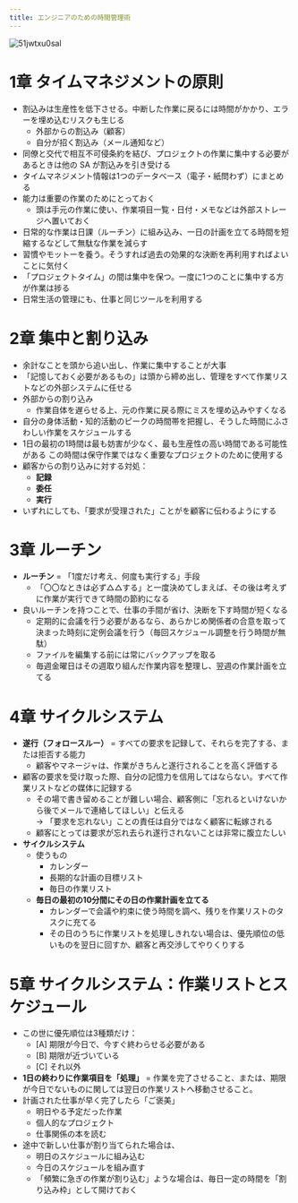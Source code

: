 ```yaml
---
title: エンジニアのための時間管理術
---
```


![51jwtxu0sal](https://user-images.githubusercontent.com/13412823/47614712-4d101400-dae7-11e8-9149-720cec5519bf.jpg)


# 1章 タイムマネジメントの原則

- 割込みは生産性を低下させる。中断した作業に戻るには時間がかかり、エラーを埋め込むリスクも生じる
    - 外部からの割込み（顧客）
    - 自分が招く割込み（メール通知など）
- 同僚と交代で相互不可侵条約を結び、プロジェクトの作業に集中する必要があるときは他の SA が割込みを引き受ける
- タイムマネジメント情報は1つのデータベース（電子・紙問わず）にまとめる
- 能力は重要の作業のためにとっておく
    - 頭は手元の作業に使い、作業項目一覧・日付・メモなどは外部ストレージへ置いておく
- 日常的な作業は日課（ルーチン）に組み込み、一日の計画を立てる時間を短縮するなどして無駄な作業を減らす
- 習慣やモットーを養う。そうすれば過去の効果的な決断を再利用すればよいことに気付く
- 「プロジェクトタイム」の間は集中を保つ。一度に1つのことに集中する方が作業は捗る
- 日常生活の管理にも、仕事と同じツールを利用する


# 2章 集中と割り込み

- 余計なことを頭から追い出し、作業に集中することが大事
- 「記憶しておく必要があるもの」は頭から締め出し、管理をすべて作業リストなどの外部システムに任せる
- 外部からの割り込み
    - 作業自体を遅らせる上、元の作業に戻る際にミスを埋め込みやすくなる
- 自分の身体活動・知的活動のピークの時間帯を把握し、そうした時間にふさわしい作業をスケジュールする
- 1日の最初の1時間は最も妨害が少なく、最も生産性の高い時間である可能性がある
    この時間は保守作業ではなく重要なプロジェクトのために使用する
- 顧客からの割り込みに対する対処：
    - **記録**
    - **委任**
    - **実行**
- いずれにしても、「要求が受理された」ことがを顧客に伝わるようにする


# 3章 ルーチン

- **ルーチン** = 「1度だけ考え、何度も実行する」手段
    - 「〇〇なときは必ず△△する」と一度決めてしまえば、その後は考えずに作業が実行できて時間の節約になる
- 良いルーチンを持つことで、仕事の手間が省け、決断を下す時間が短くなる
    - 定期的に会議を行う必要があるなら、あらかじめ関係者の合意を取って決まった時刻に定例会議を行う（毎回スケジュール調整を行う時間が無駄）
    - ファイルを編集する前には常にバックアップを取る
    - 毎週金曜日はその週取り組んだ作業内容を整理し、翌週の作業計画を立てる


# 4章 サイクルシステム

- **遂行（フォロースルー）** = すべての要求を記録して、それらを完了する、または拒否する能力
    - 顧客やマネージャは、作業がきちんと遂行されることを高く評価する
- 顧客の要求を受け取った際、自分の記憶力を信用してはならない。すべて作業リストなどの媒体に記録する
    - その場で書き留めることが難しい場合、顧客側に「忘れるといけないから後でメールで連絡してほしい」と伝える  
      → 「要求を忘れない」ことの責任は自分ではなく顧客に転嫁される
    - 顧客にとっては要求が忘れ去られ遂行されないことは非常に腹立たしい
- **サイクルシステム**
    - 使うもの
        - カレンダー
        - 長期的な計画の目標リスト
        - 毎日の作業リスト
    - **毎日の最初の10分間にその日の作業計画を立てる**
        - カレンダーで会議や約束に使う時間を調べ、残りを作業リストのタスクに充てる
        - その日のうちに作業リストを処理しきれない場合は、優先順位の低いものを翌日に回すか、顧客と再交渉してやりくりする


# 5章 サイクルシステム：作業リストとスケジュール

- この世に優先順位は3種類だけ：
    - [A] 期限が今日で、今すぐ終わらせる必要がある
    - [B] 期限が近づいている
    - [C] それ以外
- **1日の終わりに作業項目を「処理」** = 作業を完了させること、または、期限が今日でないものに関しては翌日の作業リストへ移動させること。
- 計画された仕事が早く完了したら「ご褒美」
    - 明日やる予定だった作業
    - 個人的なプロジェクト
    - 仕事関係の本を読む
- 途中で新しい仕事が割り当てられた場合は、
    - 明日のスケジュールに組み込む
    - 今日のスケジュールを組み直す
    - 「頻繁に急ぎの作業が割り込む」ような場合は、毎日一定の時間を「割り込み枠」として開けておく
